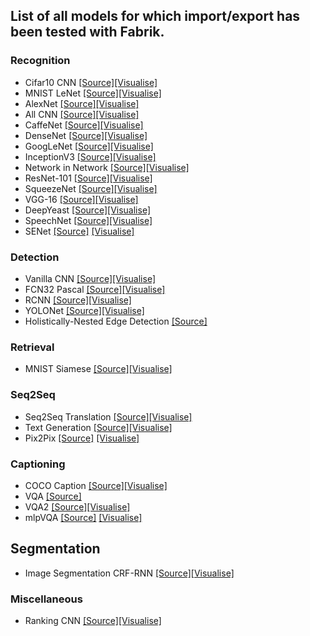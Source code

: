 ## List of all models for which import/export has been tested with Fabrik.

### Recognition

* Cifar10 CNN [\[Source\]](https://github.com/BVLC/caffe/tree/master/examples/cifar10)[\[Visualise\]](http://fabrik.cloudcv.org/caffe/load?id=20180107213805mhzsp)
* MNIST LeNet [\[Source\]](https://github.com/wenwei202/caffe/blob/scnn/examples/mnist)[\[Visualise\]](http://fabrik.cloudcv.org/caffe/load?id=20180101094606ewlrt#/?_k=uu2fiw)
* AlexNet [\[Source\]](https://github.com/BVLC/caffe/tree/master/models/bvlc_alexnet)[\[Visualise\]](http://fabrik.cloudcv.org/caffe/load?id=20171208113052pazsy)
* All CNN [\[Source\]](https://github.com/mateuszbuda/ALL-CNN)[\[Visualise\]](http://fabrik.cloudcv.org/caffe/load?id=20171208113139kxufp)
* CaffeNet [\[Source\]](https://github.com/BVLC/caffe/tree/master/models/bvlc_reference_caffenet)[\[Visualise\]](http://fabrik.cloudcv.org/caffe/load?id=20171208120646sxjld)
* DenseNet [\[Source\]](https://github.com/liuzhuang13/DenseNet)[\[Visualise\]](http://fabrik.cloudcv.org/caffe/load?id=20171208113250okkxz)
* GoogLeNet [\[Source\]](https://github.com/BVLC/caffe/tree/master/models/bvlc_googlenet)[\[Visualise\]](http://fabrik.cloudcv.org/caffe/load?id=20171208113226qdybn)
* InceptionV3 [\[Source\]](https://github.com/fchollet/keras/blob/master/keras/applications/inception_v3.py)[\[Visualise\]](http://fabrik.cloudcv.org/caffe/load?id=20171208113344mfgdw)
*  Network in Network [\[Source\]](https://github.com/BVLC/caffe/wiki/Model-Zoo#network-in-network-model)[\[Visualise\]](http://fabrik.cloudcv.org/caffe/load?id=20171208121158kdgdf)
* ResNet-101 [\[Source\]](https://github.com/KaimingHe/deep-residual-networks)[\[Visualise\]](http://fabrik.cloudcv.org/caffe/load?id=20171208113311evllg)
* SqueezeNet [\[Source\]](https://github.com/DeepScale/SqueezeNet)[\[Visualise\]](http://fabrik.cloudcv.org/caffe/load?id=20171208113403vkslv)
* VGG-16 [\[Source\]](https://gist.github.com/ksimonyan/211839e770f7b538e2d8#file-readme-md)[\[Visualise\]](http://fabrik.cloudcv.org/caffe/load?id=20171208113208hjcvb)
* DeepYeast [\[Source\]](http://kodu.ut.ee/~leopoldp/2016_DeepYeast/code/caffe_model/)[\[Visualise\]](http://fabrik.cloudcv.org/caffe/load?id=20180102135425bzkzy)
* SpeechNet [\[Source\]](https://github.com/pannous/caffe-speech-recognition)[\[Visualise\]](http://fabrik.cloudcv.org/caffe/load?id=20180102135032ctsho)
* SENet [\[Source\]](https://github.com/hujie-frank/SENet) [\[Visualise\]](http://fabrik.cloudcv.org/caffe/load?id=20180106091323ectck)

### Detection

* Vanilla CNN [\[Source\]](https://github.com/ishay2b/VanillaCNN)[\[Visualise\]](http://fabrik.cloudcv.org/caffe/load?id=20180103153019dogjt)
* FCN32 Pascal [\[Source\]](https://github.com/shelhamer/fcn.berkeleyvision.org)[\[Visualise\]](http://fabrik.cloudcv.org/caffe/load?id=20171208113426rgyqo)
* RCNN [\[Source\]](https://github.com/rbgirshick/rcnn)[\[Visualise\]](http://fabrik.cloudcv.org/caffe/load?id=20171208120915yxabc)
* YOLONet [\[Source\]](https://github.com/xingwangsfu/caffe-yolo)[\[Visualise\]](http://fabrik.cloudcv.org/caffe/load?id=20171208113441rfnbr)
* Holistically-Nested Edge Detection [\[Source\]](https://gist.github.com/s9xie/c6bd432f7347548b0187)

### Retrieval

* MNIST Siamese [\[Source\]](https://github.com/BVLC/caffe/tree/master/examples/siamese)[\[Visualise\]](http://fabrik.cloudcv.org/caffe/load?id=20171208113503xgnfd)

### Seq2Seq

* Seq2Seq Translation [\[Source\]](https://github.com/fchollet/keras/blob/master/examples/lstm_seq2seq.py)[\[Visualise\]](http://fabrik.cloudcv.org/caffe/load?id=20171208115116hsfax)
* Text Generation [\[Source\]](https://machinelearningmastery.com/text-generation-lstm-recurrent-neural-networks-python-keras/)[\[Visualise\]](http://fabrik.cloudcv.org/caffe/load?id=20171208113517iphlh)
* Pix2Pix [\[Source\]](https://github.com/phillipi/pix2pix) [\[Visualise\]](http://fabrik.cloudcv.org/caffe/load?id=20180105143836eahgb)

### Captioning

* COCO Caption [\[Source\]](https://github.com/jeffdonahue/caffe/tree/recurrent-rebase-cleanup/examples/coco_caption)[\[Visualise\]](http://fabrik.cloudcv.org/caffe/load?id=20171208113707zcgth)
* VQA [\[Source\]](https://github.com/iamaaditya/VQA_Demo)
* VQA2 [\[Source\]](https://github.com/anantzoid/VQA-Keras-Visual-Question-Answering)[\[Visualise\]](http://fabrik.cloudcv.org/caffe/load?id=20180105045732jmyeu)
* mlpVQA [\[Source\]](https://github.com/Cold-Winter/vqs) [\[Visualise\]](http://fabrik.cloudcv.org/caffe/load?id=20180110074224tzbmz)

## Segmentation
* Image Segmentation CRF-RNN [\[Source\]](https://github.com/torrvision/crfasrnn/tree/master/python-scripts)[\[Visualise\]](http://fabrik.cloudcv.org/caffe/load?id=20180111183110okaux)

### Miscellaneous

* Ranking CNN [\[Source\]](https://github.com/RankingCNN/Using-Ranking-CNN-for-Age-Estimation)[\[Visualise\]](http://fabrik.cloudcv.org/caffe/load?id=20171208121544acjpu)
